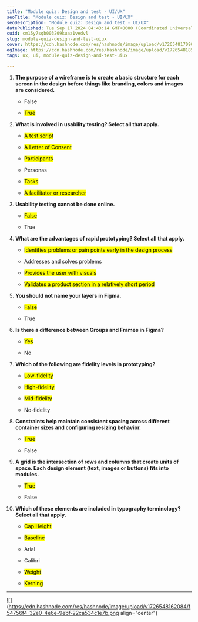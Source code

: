 ```yaml
---
title: "Module quiz: Design and test - UI/UX"
seoTitle: "Module quiz: Design and test - UI/UX"
seoDescription: "Module quiz: Design and test - UI/UX"
datePublished: Tue Sep 17 2024 04:43:14 GMT+0000 (Coordinated Universal Time)
cuid: cm15y7sqb003209kuaa1vedvl
slug: module-quiz-design-and-test-uiux
cover: https://cdn.hashnode.com/res/hashnode/image/upload/v1726548170901/eb7c3a1d-0d7b-4b97-a8b1-607f5039c972.jpeg
ogImage: https://cdn.hashnode.com/res/hashnode/image/upload/v1726548185297/2032a3dc-156e-43d9-b6f6-11e51505fe32.jpeg
tags: ux, ui, module-quiz-design-and-test-uiux

---
```


1. **The purpose of a wireframe is to create a basic structure for each screen in the design before things like branding, colors and images are considered.**
    
    * False
        
    * <mark>True</mark>
        
2. **What is involved in usability testing? Select all that apply.**
    
    * <mark>A test script</mark>
        
    * <mark>A Letter of Consent</mark>
        
    * <mark>Participants</mark>
        
    * Personas
        
    * <mark>Tasks</mark>
        
    * <mark>A facilitator or researcher</mark>
        
3. **Usability testing cannot be done online.**
    
    * <mark>False</mark>
        
    * True
        
4. **What are the advantages of rapid prototyping? Select all that apply.**
    
    * <mark>Identifies problems or pain points early in the design process</mark>
        
    * Addresses and solves problems
        
    * <mark>Provides the user with visuals</mark>
        
    * <mark>Validates a product section in a relatively short period</mark>
        
5. **You should not name your layers in Figma.**
    
    * <mark>False</mark>
        
    * True
        
6. **Is there a difference between Groups and Frames in Figma?**
    
    * <mark>Yes</mark>
        
    * No
        
7. **Which of the following are fidelity levels in prototyping?**
    
    * <mark>Low-fidelity</mark>
        
    * <mark>High-fidelity</mark>
        
    * <mark>Mid-fidelity</mark>
        
    * No-fidelity
        
8. **Constraints help maintain consistent spacing across different container sizes and configuring resizing behavior.**
    
    * <mark>True</mark>
        
    * False
        
9. **A grid is the intersection of rows and columns that create units of space. Each design element (text, images or buttons) fits into modules.**
    
    * <mark>True</mark>
        
    * False
        
10. **Which of these elements are included in typography terminology? Select all that apply.**
    
    * <mark>Cap Height</mark>
        
    * <mark>Baseline</mark>
        
    * Arial
        
    * Calibri
        
    * <mark>Weight</mark>
        
    * <mark>Kerning</mark>
        

---

![](https://cdn.hashnode.com/res/hashnode/image/upload/v1726548162084/f54756f4-32e0-4e6e-9ebf-22ca534c1e7b.png align="center")